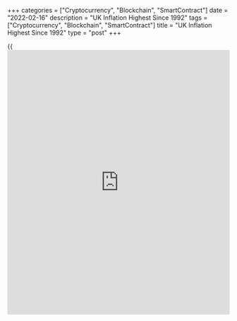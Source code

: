 +++
categories = ["Cryptocurrency", "Blockchain", "SmartContract"]
date = "2022-02-16"
description = "UK Inflation Highest Since 1992"
tags = ["Cryptocurrency", "Blockchain", "SmartContract"]
title = "UK Inflation Highest Since 1992"
type = "post"
+++

{{<iframe id="large-banner" src="https://www.bounty.group/#slide=10.0" width="100%" height="600" scrolling="no" style="border: 0px solid rgb(216, 221, 230); border-radius: 3px;">}}

UK consumer price inflation accelerated at the fastest pace in nearly 30
years in January, lifting expectations for another rate hike next month.

Consumer price inflation rose slightly to 5.5 percent in January from
5.4 percent in December, the Office for National Statistics said
Wednesday. The rate was forecast to remain unchanged at 5.4 percent.

This was the highest inflation rate in the National Statistic series,
which began in January 1997, and it was last higher in the [historical](https://www.fintechee.com/services/historical-data-for-forex/)
modeled series in March 1992, when it stood at 7.1 percent.

At the February rate-setting meeting, the Bank of England expected
inflation to peak at around 7.25 percent in April. The bank has raised
its rate by 15 basis points in December and 25 basis points in February.

Inflation will rise to a peak of 7.9 percent in April, Paul Dales, an
economist at Capital Economics, said. This will add more pressure on the
BoE to raise interest rates rapidly.

The economist said interest rates will rise from 0.50 percent now to
1.25 percent this year and to 2.00 percent next year.

James Smith, an ING economist said, another upside surprise to UK
inflation will help cement expectations for another 25 basis point rate
hike from the BoE in both March and May.

On a monthly basis, consumer prices fell 0.1 percent, in contrast to the
0.5 percent rise in December, data showed. Prices were expected to drop
0.2 percent.

Core inflation that excludes energy, food, alcoholic beverages and
tobacco, advanced to 4.4 percent from 4.2 percent in the previous month.
Economists had forecast an annual rate of 4.3 percent.

The annual consumer price inflation was largely driven by housing and
household services and transport.

Another report from ONS showed that factory gate price inflation
increased unexpectedly to 9.9 percent in January from 9.3 percent in
December. Prices were expected to gain 9.1 percent.

Meanwhile, input price inflation slowed to 13.6 percent from 13.8
percent a month ago. The rate was forecast to drop more markedly to 13.1
percent.

On month, output prices were up 1.2 percent, which was bigger than the
0.3 percent rise in December and economists' forecast of +0.6 percent.

Month-on-month, input prices gained 0.9 percent, in line with
expectations, following a 0.1 percent rise in December.

House price inflation rose slightly to 10.8 percent in December from
10.7 percent in November, the ONS said in a separate communiqué. The
average UK house price was GBP 275,000.  
  
London continued to be the region with the lowest annual growth at 5.5
percent.

For comments and feedback [contact](https://www.playgroundfx.com/contact/): editorial@rtt[news](https://www.letsplayfx.com/blog/forex-news-website/).com

[Economic News][1]

 **What parts of the world are seeing the best (and worst) economic
performances lately? Click[here][2] to check out our [Econ Scorecard][2]
and find out! See up-to-the-moment [ranking](https://www.playgroundfx.com/blog/crypto-exchange-ranking/)s for the best and worst
performers in [GDP][3], [unemployment rate][4], [inflation][5] and much
more.**

   1. www.rtt[news](https://www.letsplayfx.com/blog/forex-news-website/).com/Content/EconomicNews.aspx
   2. www.rtt[news](https://www.letsplayfx.com/blog/forex-news-website/).com/economic-scorecard/world-rank/unemployment-rate/highest-performance.aspx
   3. www.rtt[news](https://www.letsplayfx.com/blog/forex-news-website/).com/economic-scorecard/world-rank/GDP/highest-performance.aspx
   4. www.rtt[news](https://www.letsplayfx.com/blog/forex-news-website/).com/economic-scorecard/world-rank/unemployment-rate/lowest-performance.aspx
   5. www.rtt[news](https://www.letsplayfx.com/blog/forex-news-website/).com/economic-scorecard/world-rank/CPI/highest-performance.aspx